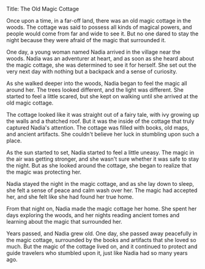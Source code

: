 Title: The Old Magic Cottage

Once upon a time, in a far-off land, there was an old magic cottage in the woods. The cottage was said to possess all kinds of magical powers, and people would come from far and wide to see it. But no one dared to stay the night because they were afraid of the magic that surrounded it. 

One day, a young woman named Nadia arrived in the village near the woods. Nadia was an adventurer at heart, and as soon as she heard about the magic cottage, she was determined to see it for herself. She set out the very next day with nothing but a backpack and a sense of curiosity.

As she walked deeper into the woods, Nadia began to feel the magic all around her. The trees looked different, and the light was different. She started to feel a little scared, but she kept on walking until she arrived at the old magic cottage.

The cottage looked like it was straight out of a fairy tale, with ivy growing up the walls and a thatched roof. But it was the inside of the cottage that truly captured Nadia's attention. The cottage was filled with books, old maps, and ancient artifacts. She couldn't believe her luck in stumbling upon such a place.

As the sun started to set, Nadia started to feel a little uneasy. The magic in the air was getting stronger, and she wasn't sure whether it was safe to stay the night. But as she looked around the cottage, she began to realize that the magic was protecting her.

Nadia stayed the night in the magic cottage, and as she lay down to sleep, she felt a sense of peace and calm wash over her. The magic had accepted her, and she felt like she had found her true home.

From that night on, Nadia made the magic cottage her home. She spent her days exploring the woods, and her nights reading ancient tomes and learning about the magic that surrounded her.

Years passed, and Nadia grew old. One day, she passed away peacefully in the magic cottage, surrounded by the books and artifacts that she loved so much. But the magic of the cottage lived on, and it continued to protect and guide travelers who stumbled upon it, just like Nadia had so many years ago.